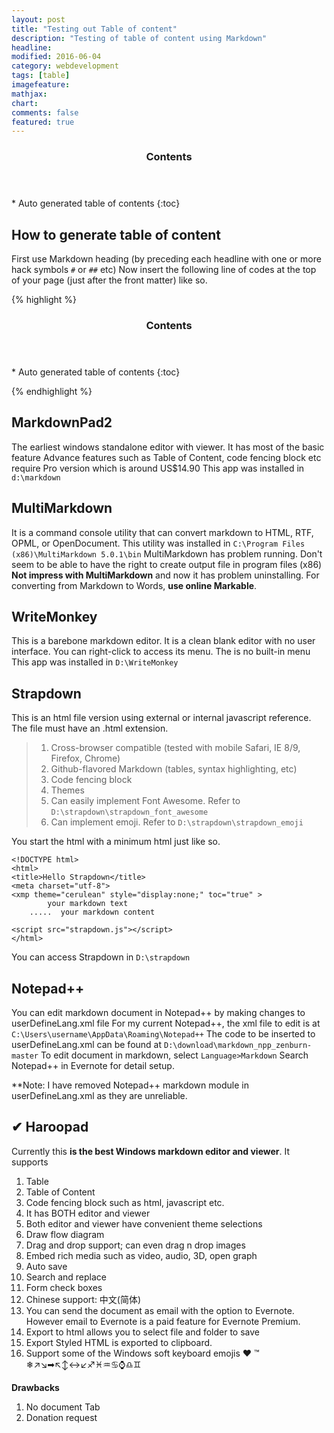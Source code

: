 ```yaml
---
layout: post
title: "Testing out Table of content"
description: "Testing of table of content using Markdown"
headline: 
modified: 2016-06-04
category: webdevelopment
tags: [table]
imagefeature: 
mathjax: 
chart: 
comments: false
featured: true
---
```

<section id="table-of-contents" class="toc">
  <header>
    <h3 >Contents</h3>
  </header>
<div id="drawer" markdown="1">
*  Auto generated table of contents
{:toc}
</div>
</section><!-- /#table-of-contents -->

## How to generate table of content

First use Markdown heading (by preceding each headline with one or more hack symbols `#` or `##` etc)
Now insert the following line of codes at the top of your page (just after the front matter) like so.

{% highlight %}
<section id="table-of-contents" class="toc">
  <header>
    <h3 >Contents</h3>
  </header>
<div id="drawer" markdown="1">
*  Auto generated table of contents
{:toc}
</div>
</section>

{% endhighlight %}

    

     
 
 
## MarkdownPad2
The earliest windows standalone editor with viewer.
It has most of the basic feature
Advance features such as Table of Content, code fencing block etc require Pro version which is around US$14.90
This app was installed in `d:\markdown`

## MultiMarkdown
It is a command console utility that can convert markdown to HTML, RTF,  OPML, or OpenDocument.
This utility was installed in `C:\Program Files (x86)\MultiMarkdown 5.0.1\bin`
MultiMarkdown has problem running.  Don't seem to be able to have the right to create output file in program files (x86)
**Not impress with MultiMarkdown** and now it has problem uninstalling.
For converting from Markdown to Words, **use online Markable**.


## WriteMonkey
This is a barebone markdown editor.  It is a clean blank editor with no user interface.  You can right-click to access its menu.
The is no built-in menu
This app was installed in `D:\WriteMonkey`

## Strapdown
This is an html file version using external or internal javascript reference.
The file must have an .html extension.

> 1. Cross-browser compatible (tested with mobile Safari, IE 8/9,  Firefox, Chrome)
> 2. Github-flavored Markdown (tables, syntax highlighting, etc)
> 3. Code fencing block
> 4. Themes
> 5. Can easily implement Font Awesome. Refer to `D:\strapdown\strapdown_font_awesome`
> 6. Can implement emoji. Refer to `D:\strapdown\strapdown_emoji`
> 


You start the html with a minimum html just like so.

~~~
<!DOCTYPE html>
<html>
<title>Hello Strapdown</title>
<meta charset="utf-8">
<xmp theme="cerulean" style="display:none;" toc="true" >
	    your markdown text
	.....  your markdown content

<script src="strapdown.js"></script>
</html>
~~~

You can access Strapdown in `D:\strapdown`


## Notepad++
You can edit markdown document in Notepad++ by making changes to userDefineLang.xml file
For my current Notepad++, the xml file to edit is at `C:\Users\username\AppData\Roaming\Notepad++` 
The code to be inserted to userDefineLang.xml can be found at `D:\download\markdown_npp_zenburn-master`
To edit document in markdown, select `Language>Markdown`
Search Notepad++ in Evernote for detail setup.

**Note: I have removed Notepad++ markdown module in userDefineLang.xml as they are unreliable.

## ✔ Haroopad
Currently this **is the best Windows markdown editor and viewer**.
It supports

1.  Table
2.  Table of Content
3.  Code fencing block such as html, javascript etc.
4.  It has BOTH editor and viewer
5.  Both editor and viewer have convenient theme selections
6.  Draw flow diagram
7.  Drag and drop support; can even drag n drop images
8.  Embed rich media such as video, audio, 3D, open graph
9.  Auto save
10.  Search and replace
11.  Form check boxes
12.  Chinese support: 中文(简体)
13.  You can send the document as email with the option to Evernote. However email to Evernote is a paid feature for Evernote Premium.
14.  Export to html allows you to select file and folder to save
15.  Export Styled HTML is exported to clipboard.
16.  Support some of the Windows soft keyboard emojis ❤ ™ ❄↗↘➡↖↕↔↙♐♓♒♋⌚♎♊



**Drawbacks**

1.  No document Tab
2.  Donation request 
